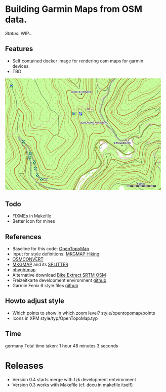 # Building Garmin Maps from OSM data.

*Status*: WIP...

## Features
- Self contained docker image for rendering osm maps for garmin devices.
- TBD

![Example map](doc/example.png)


## Todo
- FIXMEs in Makefile
- Better icon for mines

## References
- Baseline for this code: [OpenTopoMap](https://github.com/der-stefan/OpenTopoMap) 
- Input for style definitions: [MKGMAP Hiking](https://github.com/vibrog/mkgmap-hiking) 
- [OSMCONVERT](http://m.m.i24.cc/osmconvert.c)
- [MKGMAP](http://www.mkgmap.org.uk/download/mkgmap.html) and its [SPLITTER](http://www.mkgmap.org.uk/download/splitter.html)
- [phyghtmap](http://katze.tfiu.de/projects/phyghtmap/)
- Alternative download [Bike Extract SRTM OSM](https://extract.bbbike.org/)
- Freizeitkarte development environment [github](https://github.com/freizeitkarte/fzk-mde-garmin)
- Garmin Fenix 6 style files [github](https://github.com/ahotzler/garmin-fenix-6x-outdoor-typfile-AH)

## Howto adjust style
- Which points to show in which zoom level? style/opentopomap/points
- Icons in XPM style/typ/OpenTopoMap.typ

## Time
germany Total time taken: 1 hour 48 minutes 3 seconds

# Releases
- Version 0.4 starts merge with fzk development entvironment
- Version 0.3 works with Makefile (cf. docu in makefile itself)

